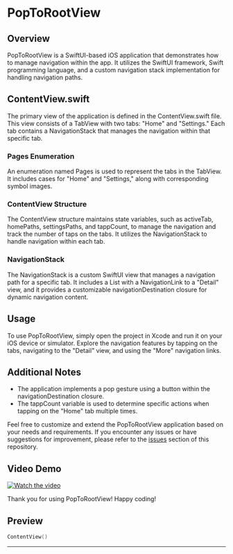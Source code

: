 # PopToRootView

## Overview

PopToRootView is a SwiftUI-based iOS application that demonstrates how to manage navigation within the app. It utilizes the SwiftUI framework, Swift programming language, and a custom navigation stack implementation for handling navigation paths.

## ContentView.swift

The primary view of the application is defined in the ContentView.swift file. This view consists of a TabView with two tabs: "Home" and "Settings." Each tab contains a NavigationStack that manages the navigation within that specific tab.

### Pages Enumeration

An enumeration named Pages is used to represent the tabs in the TabView. It includes cases for "Home" and "Settings," along with corresponding symbol images.

### ContentView Structure

The ContentView structure maintains state variables, such as activeTab, homePaths, settingsPaths, and tappCount, to manage the navigation and track the number of taps on the tabs. It utilizes the NavigationStack to handle navigation within each tab.

### NavigationStack

The NavigationStack is a custom SwiftUI view that manages a navigation path for a specific tab. It includes a List with a NavigationLink to a "Detail" view, and it provides a customizable navigationDestination closure for dynamic navigation content.

## Usage

To use PopToRootView, simply open the project in Xcode and run it on your iOS device or simulator. Explore the navigation features by tapping on the tabs, navigating to the "Detail" view, and using the "More" navigation links.

## Additional Notes

- The application implements a pop gesture using a button within the navigationDestination closure.
- The tappCount variable is used to determine specific actions when tapping on the "Home" tab multiple times.

Feel free to customize and extend the PopToRootView application based on your needs and requirements. If you encounter any issues or have suggestions for improvement, please refer to the [issues](#) section of this repository.
## Video Demo

[![Watch the video](https://img.youtube.com/vi/YOUR_VIDEO_ID/0.jpg)](https://www.youtube.com/watch?v=k5yyZ8R2Dig)

Thank you for using PopToRootView! Happy coding!

## Preview

```swift
ContentView()
```

---
